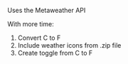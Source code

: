 Uses the Metaweather API

With more time: 
1) Convert C to F 
2) Include weather icons from .zip file
3) Create toggle from C to F 